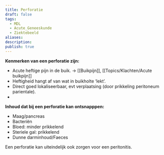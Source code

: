 ```yaml
---
title: Perforatie
draft: false
tags:
  - MDL
  - Acute_Geneeskunde
  - Ziektebeeld
aliases: 
description: 
publish: true
---
```



**Kenmerken van een perforatie zijn:**
-   Acute heftige pijn in de buik. -> [[Buikpijn]], [[Topics/Klachten/Acute buikpijn]]
-   Heftigheid hangt af van wat in buikholte ‘lekt’.
-   Direct goed lokaliseerbaar, evt verplaatsing (door prikkeling peritoneum parientale).
- 
**Inhoud dat bij een perforatie kan ontsnapppen:**
-   Maag/pancreas
-   Bacteriën
-   Bloed: minder prikkelend
-   Steriele gal: prikkelend
-   Dunne darminhoud/Faeces

Een perforatie kan uiteindelijk ook zorgen voor een peritonitis.



